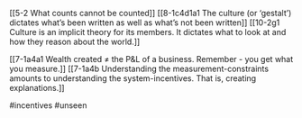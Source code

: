 [[5-2 What counts cannot be counted]]
[[8-1c4d1a1 The culture (or ‘gestalt’) dictates what’s been written as well as what’s not been written]]
[[10-2g1 Culture is an implicit theory for its members. It dictates what to look at and how they reason about the world.]]

[[7-1a4a1 Wealth created ≠ the P&L of a business. Remember - you get what you measure.]]
[[7-1a4b Understanding the measurement-constraints amounts to understanding the system-incentives. That is, creating explanations.]]


#incentives 
#unseen